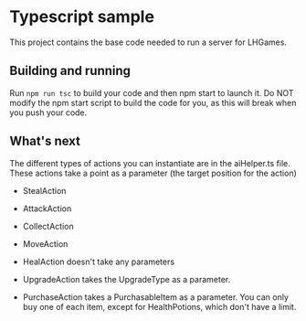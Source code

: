 # Typescript sample

This project contains the base code needed to run a server for LHGames.

## Building and running

Run `npm run tsc` to build your code and then npm start to launch it. Do NOT modify the npm start script to build the code for you, as this will break when you push your code.

## What's next

The different types of actions you can instantiate are in the aiHelper.ts file.
These actions take a point as a parameter (the target position for the action)
   - StealAction
   - AttackAction
   - CollectAction
   - MoveAction

- HealAction doesn't take any parameters
- UpgradeAction takes the UpgradeType as a parameter.
- PurchaseAction takes a PurchasableItem as a parameter. You can only buy one of each item, except for HealthPotions, which don't have a limit.


